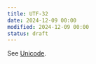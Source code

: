 ```yaml
---
title: UTF-32
date: 2024-12-09 00:00
modified: 2024-12-09 00:00
status: draft
---
```


See [Unicode](unicode.md).